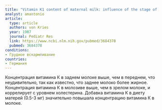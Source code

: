 ```yaml
---
title: "Vitamin K1 content of maternal milk: influence of the stage of lactation, lipid composition, and vitamin K1 supplements given to the mother"
analyst: amantonio
article:
  type: article
  authors: von Kries
  year: 1987
  journal: Pediatr Res
  link: https://www.ncbi.nlm.nih.gov/pubmed/3684378
  pubmed: 3684378
conditions:
- Грудное вскармливание
countries:
- Германия
---
```


Концентрация витамина К в заднем молоке выше, чем в переднем, что неудивительно, так как известно, что заднее молоко более жирное. Концентрация витамина К в молозиве выше, чем в зрелом молоке, и коррелирует с уровнем холестерина.
Добавка витамина К в диету матерей (0.5-3 мг) значительно повышала концентрацию витамина К в молоке.
